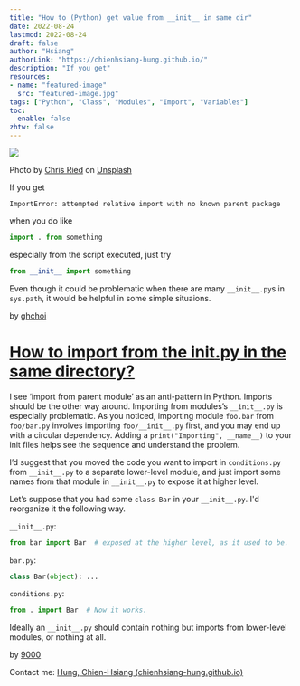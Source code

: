 ```yaml
---
title: "How to (Python) get value from __init__ in same dir"
date: 2022-08-24
lastmod: 2022-08-24
draft: false
author: "Hsiang"
authorLink: "https://chienhsiang-hung.github.io/"
description: "If you get"
resources:
- name: "featured-image"
  src: "featured-image.jpg"
tags: ["Python", "Class", "Modules", "Import", "Variables"]
toc:
  enable: false
zhtw: false
---
```

![](https://miro.medium.com/max/1400/0*F3Yp9KVm6pBl-Pps)

Photo by  [Chris Ried](https://unsplash.com/@cdr6934?utm_source=medium&utm_medium=referral)  on  [Unsplash](https://unsplash.com/?utm_source=medium&utm_medium=referral)

If you get

`ImportError: attempted relative import with no known parent package`

when you do like
```python
import . from something
```
especially from the script executed, just try
```python
from __init__ import something
```
Even though it could be problematic when there are many  `__init__.py`s in  `sys.path`, it would be helpful in some simple situaions.

by  [ghchoi](https://stackoverflow.com/users/4227175/ghchoi)

# [How to import from the __init__.py in the same directory?](https://stackoverflow.com/questions/42862042/how-to-import-from-the-init-py-in-the-same-directory)

I see ‘import from parent module’ as an anti-pattern in Python. Imports should be the other way around. Importing from modules’s  `__init__.py`  is especially problematic. As you noticed, importing module  `foo.bar`  from  `foo/bar.py`  involves importing  `foo/__init__.py`  first, and you may end up with a circular dependency. Adding a  `print("Importing", __name__)`  to your init files helps see the sequence and understand the problem.

I’d suggest that you moved the code you want to import in  `conditions.py`  from  `__init__.py`  to a separate lower-level module, and just import some names from that module in  `__init__.py`  to expose it at higher level.

Let’s suppose that you had some  `class Bar`  in your  `__init__.py`. I'd reorganize it the following way.

`__init__.py`:
```python
from bar import Bar  # exposed at the higher level, as it used to be.
```
`bar.py`:
```python
class Bar(object): ...
```
`conditions.py`:
```python
from . import Bar  # Now it works.
```
Ideally an  `__init__.py`  should contain nothing but imports from lower-level modules, or nothing at all.

by  [9000](https://stackoverflow.com/users/223424/9000)

Contact me:  [Hung, Chien-Hsiang (chienhsiang-hung.github.io)](https://chienhsiang-hung.github.io/)